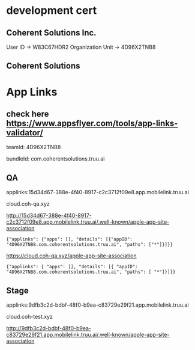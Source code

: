# development cert 

## Coherent Solutions Inc.

User ID -> W83C67HDR2
Organization Unit -> 4D96X2TNB8

## Coherent Solutions

# App Links

## check here <https://www.appsflyer.com/tools/app-links-validator/>

teamId: 4D96X2TNB8

bundleId: com.coherentsolutions.truu.ai

## QA

applinks:15d34d67-388e-4f40-8917-c2c3712f09e8.app.mobilelink.truu.ai

cloud.coh-qa.xyz

<http://15d34d67-388e-4f40-8917-c2c3712f09e8.app.mobilelink.truu.ai/.well-known/apple-app-site-association>

```
{"applinks": {"apps": [], "details": [{"appID": "4D96X2TNB8.com.coherentsolutions.truu.ai", "paths": ["*"]}]}}
```

https://cloud.coh-qa.xyz/apple-app-site-association

```
{"applinks": { "apps": [], "details": [{ "appID": "4D96X2TNB8.com.coherentsolutions.truu.ai", "paths": [ "*"]}]}}
```

## Stage

applinks:9dfb3c2d-bdbf-48f0-b9ea-c83729e29f21.app.mobilelink.truu.ai

cloud.coh-test.xyz

<http://9dfb3c2d-bdbf-48f0-b9ea-c83729e29f21.app.mobilelink.truu.ai/.well-known/apple-app-site-association>




